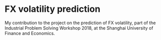 # FX volatility prediction

My contribution to the project on the prediction of FX volatility, part of the Industrial Problem Solving Workshop 2018, at the Shanghai University of Finance and Economics. 
